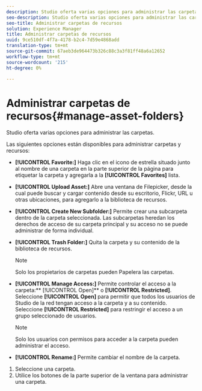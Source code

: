 ```yaml
---
description: Studio oferta varias opciones para administrar las carpetas.
seo-description: Studio oferta varias opciones para administrar las carpetas.
seo-title: Administrar carpetas de recursos
solution: Experience Manager
title: Administrar carpetas de recursos
uuid: 9ce510df-4f7a-4178-b2c4-7d59e4868add
translation-type: tm+mt
source-git-commit: 67aeb3de964473b326c88c3a3f81ff48a6a12652
workflow-type: tm+mt
source-wordcount: '215'
ht-degree: 0%

---
```



# Administrar carpetas de recursos{#manage-asset-folders}

Studio oferta varias opciones para administrar las carpetas.

Las siguientes opciones están disponibles para administrar carpetas y recursos:

* **[!UICONTROL Favorite:]** Haga clic en el icono de estrella situado junto al nombre de una carpeta en la parte superior de la página para etiquetar la carpeta y agregarla a la  **[!UICONTROL Favorites]** lista.

* **[!UICONTROL Upload Asset:]** Abre una ventana de Filepicker, desde la cual puede buscar y cargar contenido desde su escritorio, Flickr, URL u otras ubicaciones, para agregarlo a la biblioteca de recursos.
* **[!UICONTROL Create New Subfolder:]** Permite crear una subcarpeta dentro de la carpeta seleccionada. Las subcarpetas heredan los derechos de acceso de su carpeta principal y su acceso no se puede administrar de forma individual.
* **[!UICONTROL Trash Folder:]** Quita la carpeta y su contenido de la biblioteca de recursos.

   >[!NOTE]
   >
   >Solo los propietarios de carpetas pueden Papelera las carpetas.

* **[!UICONTROL Manage Access:]** Permite controlar el acceso a la carpeta:**  [!UICONTROL Open]** o  **[!UICONTROL Restricted]**. Seleccione **[!UICONTROL Open]** para permitir que todos los usuarios de Studio de la red tengan acceso a la carpeta y a su contenido. Seleccione **[!UICONTROL Restricted]** para restringir el acceso a un grupo seleccionado de usuarios.

   >[!NOTE]
   >
   >Solo los usuarios con permisos para acceder a la carpeta pueden administrar el acceso.

* **[!UICONTROL Rename:]** Permite cambiar el nombre de la carpeta.

1. Seleccione una carpeta.
1. Utilice los botones de la parte superior de la ventana para administrar una carpeta.

